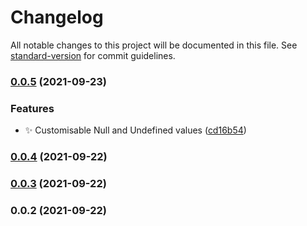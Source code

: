 # Changelog

All notable changes to this project will be documented in this file. See [standard-version](https://github.com/conventional-changelog/standard-version) for commit guidelines.

### [0.0.5](https://github.com/SkepticMystic/metadataframe/compare/0.0.4...0.0.5) (2021-09-23)


### Features

* :sparkles: Customisable Null and Undefined values ([cd16b54](https://github.com/SkepticMystic/metadataframe/commit/cd16b5452974f9cc857fa0d0f44a78bf934fb2a8))

### [0.0.4](https://github.com/SkepticMystic/metadataframe/compare/0.0.3...0.0.4) (2021-09-22)

### [0.0.3](https://github.com/SkepticMystic/metadataframe/compare/0.0.2...0.0.3) (2021-09-22)

### 0.0.2 (2021-09-22)
